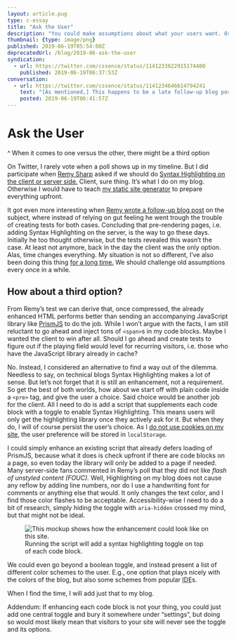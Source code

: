 ```yaml
---
layout: article.pug
type: c-essay
title: "Ask the User"
description: "You could make assumptions about what your users want. Or you could just ask them."
thumbnail: {type: image/png}
published: 2019-06-19T05:54:00Z
deprecatedUrl: /blog/2019-06-ask-the-user
syndication:
  - url: https://twitter.com/cssence/status/1141233622915174400
    published: 2019-06-19T06:37:53Z
conversation:
  - url: https://twitter.com/cssence/status/1141234646614794241
    text: "[As mentioned,] This happens to be a late follow-up blog post on this excellent article by [@rem](https://twitter.com/rem) [remysharp.com/2019/04/09/code-highlighting-server-or-client](https://remysharp.com/2019/04/09/code-highlighting-server-or-client)"
    posted: 2019-06-19T06:41:57Z
---
```


# Ask the User
^ When it comes to one versus the other, there might be a third option

On Twitter, I rarely vote when a poll shows up in my timeline. But I did participate when [Remy Sharp](https://twitter.com/rem) asked if we should do [Syntax Highlighting on the client or server side.](https://twitter.com/rem/status/1112821258259922950) Client, sure thing. It’s what I do on my blog. Otherwise I would have to teach [my static site generator](/2017/on-using-static-site-generators/) to prepare everything upfront.

It got even more interesting when [Remy wrote a follow-up blog post](https://remysharp.com/2019/04/09/code-highlighting-server-or-client) on the subject, where instead of relying on gut feeling he went trough the trouble of creating tests for both cases. Concluding that pre-rendering pages, i.e. adding Syntax Highlighting on the server, is the way to go these days. Initially he too thought otherwise, but the tests revealed this wasn’t the case. At least not anymore, back in the day the client was the only option. Alas, time changes everything. My situation is not so different, I’ve also been doing this thing [for a long time.](/2017/being-online-for-20-years/) We should challenge old assumptions every once in a while.

## How about a third option?

From Remy’s test we can derive that, once compressed, the already enhanced HTML performs better than sending an accompanying JavaScript library like [PrismJS](https://prismjs.com/) to do the job. While I won’t argue with the facts, I am still reluctant to go ahead and inject tons of `<span>`s in my code blocks. Maybe I wanted the client to win after all. Should I go ahead and create tests to figure out if the playing field would level for recurring visitors, i.e. those who have the JavaScript library already in cache?

No. Instead, I considered an alternative to find a way out of the dilemma. Needless to say, on technical blogs Syntax Highlighting makes a lot of sense. But let’s not forget that it is still an enhancement, not a requirement. So get the best of both worlds, how about we start off with plain code inside a `<pre>` tag, and give the user a choice. Said choice would be another job for the client. All I need to do is add a script that supplements each code block with a toggle to enable Syntax Highlighting. This means users will only get the highlighting library once they actively ask for it. But when they do, I will of course persist the user’s choice. As I [do not use cookies on my site](/about/privacy/), the user preference will be stored in `localStorage`.

I could simply enhance an existing script that already defers loading of PrismJS, because what it does is check upfront if there are code blocks on a page, so even today the library will only be added to a page if needed. Many server-side fans commented in Remy’s poll that they did not like _flash of unstyled content (FOUC)._ Well, Highlighting on my blog does not cause any reflow by adding line numbers, nor do I use a handwriting font for comments or anything else that would. It only changes the text color, and I find those color flashes to be acceptable. Accessibility-wise I need to do a bit of research, simply hiding the toggle with `aria-hidden` crossed my mind, but that might not be ideal.

<figure><img src="/2019/ask-the-user/syntax-highlighting.png" alt="This mockup shows how the enhancement could look like on this site."><figcaption>Running the script will add a syntax highlighting toggle on top of each code block.</figcaption></figure>

We could even go beyond a boolean toggle, and instead present a list of different color schemes to the user. E.g., one option that plays nicely with the colors of the blog, but also some schemes from popular <abbr title="Integrated Development Environment">IDE</abbr>s.

When I find the time, I will add just that to my blog.

Addendum: If enhancing each code block is not your thing, you could just add one central toggle and bury it somewhere under “settings”, but doing so would most likely mean that visitors to your site will never see the toggle and its options.

